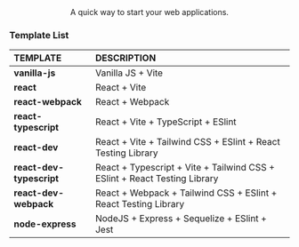 <div align="center">
A quick way to start your web applications.
</p>
</div>

### Template List
| TEMPLATE | DESCRIPTION |
| :------- | :---------- |
| **vanilla-js**            | Vanilla JS + Vite |
| **react**                 | React + Vite |
| **react-webpack**         | React + Webpack |
| **react-typescript**      | React + Vite + TypeScript + ESlint |
| **react-dev**             | React + Vite + Tailwind CSS + ESlint + React Testing Library |
| **react-dev-typescript**  | React + Typescript + Vite + Tailwind CSS + ESlint + React Testing Library |
| **react-dev-webpack**     | React + Webpack + Tailwind CSS + ESlint + React Testing Library |
| **node-express**          | NodeJS + Express + Sequelize + ESlint + Jest |
